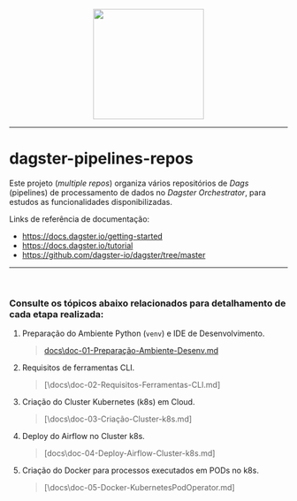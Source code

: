 <p align="center">
   <img src="https://dagster.io/images/brand/logos/dagster-primary-horizontal.png" width="200" style="max-width: 200px;">
</p>

_____

# dagster-pipelines-repos
<!-- Data Processing Pipeline Repositories in Dagster Orchestrator` -->

Este projeto (*multiple repos*) organiza vários repositórios de *Dags* (pipelines) de processamento de dados no *Dagster Orchestrator*, para estudos as funcionalidades disponibilizadas.

Links de referência de documentação: 
- https://docs.dagster.io/getting-started
- https://docs.dagster.io/tutorial
- https://github.com/dagster-io/dagster/tree/master

_____
<br>

### Consulte os tópicos abaixo relacionados para detalhamento de cada etapa realizada:

1. Preparação do Ambiente Python (`venv`) e IDE de Desenvolvimento.
    >[docs\doc-01-Preparação-Ambiente-Desenv.md](docs\doc-01-Preparação-Ambiente-Desenv.md)

2. Requisitos de ferramentas CLI.
    >[\docs\doc-02-Requisitos-Ferramentas-CLI.md]

3. Criação do Cluster Kubernetes (k8s) em Cloud.
    >[\docs\doc-03-Criação-Cluster-k8s.md]

4. Deploy do Airflow no Cluster k8s.
    >[docs\doc-04-Deploy-Airflow-Cluster-k8s.md]

5. Criação do Docker para processos executados em PODs no k8s.
    >[\docs\doc-05-Docker-KubernetesPodOperator.md]

